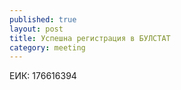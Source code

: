 ```yaml
---
published: true
layout: post
title: Успешна регистрация в БУЛСТАТ
category: meeting
---
```


ЕИК: 176616394

